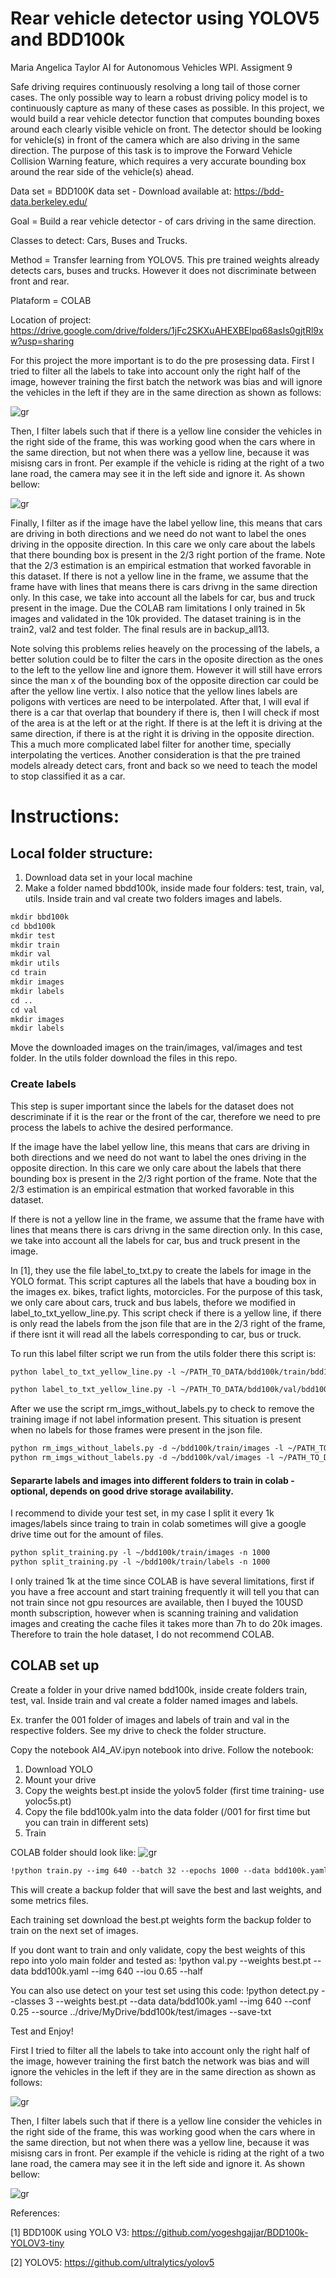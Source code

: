 # Rear vehicle detector using YOLOV5 and BDD100k

Maria Angelica Taylor 
AI for Autonomous Vehicles WPI. 
Assigment 9

Safe driving requires continuously resolving a long tail of those corner cases. The only possible way to learn a robust driving policy model is to continuously capture as many of these cases as possible. In this project, we would build a rear vehicle detector function that computes bounding boxes around each clearly visible vehicle on front. The detector should be looking for vehicle(s) 
in front of the camera which are also driving in the same direction. The purpose of this task is to improve the Forward Vehicle Collision Warning feature, which requires a very accurate bounding box around the rear side of the vehicle(s) ahead. 

Data set = BDD100K data set - Download available at: https://bdd-data.berkeley.edu/

Goal = Build a rear vehicle detector - of cars driving in the same direction. 

Classes to detect: Cars, Buses and Trucks.

Method = Transfer learning from YOLOV5. This pre trained weights already detects cars, buses and trucks. However it does not discriminate between front and rear. 

Plataform = COLAB

Location of project: https://drive.google.com/drive/folders/1jFc2SKXuAHEXBElpq68asIs0gjtRl9xw?usp=sharing

For this project the more important is to do the pre prosessing data. First I tried to filter all the labels to take into account only the right half of the image, however training the first batch the network was bias and will ignore the vehicles in the left if they are in the same direction as shown as follows:

<img src="imgs/05.jpg" alt="gr">

Then, I filter labels such that if there is a yellow line consider the vehicles in the right side of the frame, this was working good when the cars where in the same direction, but not when there was a yellow line, because it was misisng cars in front. Per example if the vehicle is riding at the right of a two lane road, the camera may see it in the left side and ignore it. As shown bellow: 

<img src="imgs/05yellow.jpg" alt="gr">

Finally, I filter as if the image have the label yellow line, this means that cars are driving in both directions and we need do not want to label the ones driving in the opposite direction. In this care we only care about the labels that there bounding box is present in the 2/3 right portion of the frame. Note that the 2/3 estimation is an empirical estmation that worked favorable in this dataset. If there is not a yellow line in the frame, we assume that the frame have with lines that means there is cars drivng in the same direction only. In this case, we take into account all the labels for car, bus and truck present in the image. Due the COLAB ram limitations I only trained in 5k images and validated in the 10k provided. The dataset training is in the train2, val2 and test folder. The final resuls are in backup_all13. 

Note solving this problems relies heavely on the processing of the labels, a better solution could be to filter the cars in the oposite direction as the ones to the left to the yellow line and ignore them. However it will still have errors since the man x of the bounding box of the opposite direction car could be after the yellow line vertix. I also notice that the yellow lines labels are poligons with vertices are need to be interpolated. After that, I will eval if there is a car that overlap that boundery if there is, then I will check if most of the area is at the left or at the right. If there is at the left it is driving at the same direction, if there is at the right it is driving in the opposite direction. This a much more complicated label filter for another time, specially interpolating the vertices. Another consideration is that the pre trained models already detect cars, front and back so we need to teach the model to stop classified it as a car.


# Instructions: 

## Local folder structure: 

1. Download data set in your local machine
2. Make a folder named bbdd100k, inside made four folders: test, train, val, utils. Inside train and val create two folders images and labels. 

```html
mkdir bbd100k
cd bbd100k
mkdir test
mkdir train
mkdir val
mkdir utils
cd train
mkdir images
mkdir labels
cd ..
cd val
mkdir images
mkdir labels
```
Move the downloaded images on the train/images, val/images and test folder. In the utils folder download the files in this repo. 

### Create labels 

This step is super important since the labels for the dataset does not descriminate if it is the rear or the front of the car, therefore we need to pre process the labels to achive the desired performance. 

If the image have the label yellow line, this means that cars are driving in both directions and we need do not want to label the ones driving in the opposite direction. In this care we only care about the labels that there bounding box is present in the 2/3 right portion of the frame. Note that the 2/3 estimation is an empirical estmation that worked favorable in this dataset. 

If there is not a yellow line in the frame, we assume that the frame have with lines that means there is cars drivng in the same direction only. In this case, we take into account all the labels for car, bus and truck present in the image. 

In [1], they use the file label_to_txt.py to create the labels for image in the YOLO format. This script captures all the labels that have a bouding box in the images ex. bikes, trafict lights, motorcicles. For the purpose of this task, we only care about cars, truck and bus labels, thefore we modified in label_to_txt_yellow_line.py. This script check if there is a yellow line, if there is only read the labels from the json file that are in the 2/3 right of the frame, if there isnt it will read all the labels corresponding to car, bus or truck. 

To run this label filter script we run from the utils folder there this script is:

```html
python label_to_txt_yellow_line.py -l ~/PATH_TO_DATA/bdd100k/train/bdd100k_labels_images_train.json -d ~/PATH_TO_DATA/bdd100k/train/labels

python label_to_txt_yellow_line.py -l ~/PATH_TO_DATA/bdd100k/val/bdd100k_labels_images_val.json -d ~/PATH_TO_DATA/bdd100k/val/labels
```

After we use the script rm_imgs_without_labels.py to check to remove the training image if not label information present. This situation is present when no labels for those frames were present in the json file. 

```html
python rm_imgs_without_labels.py -d ~/bdd100k/train/images -l ~/PATH_TO_DATA/bdd100k/train/labels
python rm_imgs_without_labels.py -d ~/bdd100k/val/images -l ~/PATH_TO_DATA/bdd100k/val/labels
```

#### Separarte labels and images into different folders to train in colab - optional, depends on good drive storage availability. 

I recommend to divide your test set, in my case I split it every 1k images/labels since traing to train in colab sometimes will give a google drive time out for the amount of files. 

```html
python split_training.py -l ~/bdd100k/train/images -n 1000
python split_training.py -l ~/bdd100k/train/labels -n 1000
```

I only trained 1k at the time since COLAB is have several limitations, first if you have a free account and start training frequently it will tell you that can not train since not gpu resources are available, then I buyed the 10USD month subscription, however when is scanning training and validation images and creating the cache files it takes more than 7h to do 20k images. Therefore to train the hole dataset, I do not recommend COLAB.  

## COLAB set up
Create a folder in your drive named bdd100k, inside create folders train, test, val. Inside train and val create a folder named images and labels. 

Ex. tranfer the 001 folder of images and labels of train and val in the respective folders. See my drive to check the folder structure. 

Copy the notebook AI4_AV.ipyn notebook into drive. Follow the notebook:

1. Download YOLO
2. Mount your drive 
3. Copy the weights best.pt inside the yolov5 folder (first time training- use yoloc5s.pt)
4. Copy the file bdd100k.yalm into the data folder (/001 for first time but you can train in different sets)
5. Train

COLAB folder should look like:
<img src="imgs/colab.png" alt="gr">

```html
!python train.py --img 640 --batch 32 --epochs 1000 --data bdd100k.yaml --weights yolov5s.pt --name AI4AV_results --cache --project '../drive/MyDrive/bdd100k' --name 'backup_all'
```
This will create a backup folder that will save the best and last weights, and some metrics files. 

Each training set download the best.pt weights form the backup folder to train on the next set of images.

If you dont want to train and only validate, copy the best weights of this repo into yolo main folder and tested as: !python val.py --weights best.pt --data bdd100k.yaml --img 640 --iou 0.65 --half

You can also use detect on your test set using this code:
!python detect.py --classes 3 --weights best.pt --data data/bdd100k.yaml --img 640 --conf 0.25 --source ../drive/MyDrive/bdd100k/test/images --save-txt

Test and Enjoy!

First I tried to filter all the labels to take into account only the right half of the image, however training the first batch the network was bias and will ignore the vehicles in the left if they are in the same direction as shown as follows:

<img src="imgs/05.jpg" alt="gr">

Then, I filter labels such that if there is a yellow line consider the vehicles in the right side of the frame, this was working good when the cars where in the same direction, but not when there was a yellow line, because it was misisng cars in front. Per example if the vehicle is riding at the right of a two lane road, the camera may see it in the left side and ignore it. As shown bellow: 

<img src="imgs/05yellow.jpg" alt="gr">

References: 

[1] BDD100K using YOLO V3: https://github.com/yogeshgajjar/BDD100k-YOLOV3-tiny

[2] YOLOV5: https://github.com/ultralytics/yolov5
